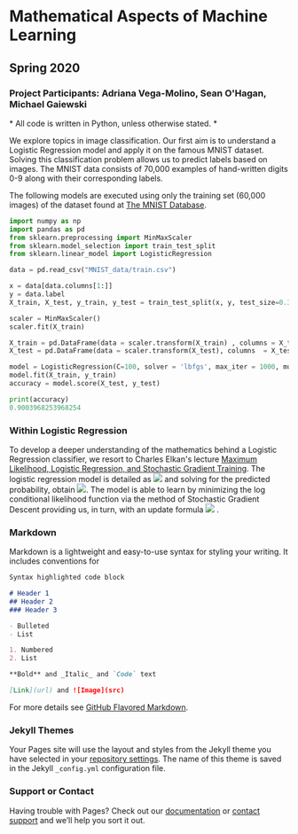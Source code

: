 # Mathematical Aspects of Machine Learning 


## Spring 2020
### Project Participants: Adriana Vega-Molino, Sean O'Hagan, Michael Gaiewski


\* All code is written in Python, unless otherwise stated. \*

We explore topics in image classification. Our first aim is to understand a Logistic Regression model and apply it on the famous MNIST dataset. Solving this classification problem allows us to predict labels based on images. The MNIST data consists of 70,000 examples of hand-written digits 0-9 along with their corresponding labels.

The following models are executed using only the training set (60,000 images) of the dataset found at [The MNIST Database](http://yann.lecun.com/exdb/mnist/).

```python
import numpy as np
import pandas as pd
from sklearn.preprocessing import MinMaxScaler
from sklearn.model_selection import train_test_split
from sklearn.linear_model import LogisticRegression

data = pd.read_csv("MNIST_data/train.csv")

x = data[data.columns[1:]]
y = data.label
X_train, X_test, y_train, y_test = train_test_split(x, y, test_size=0.30)

scaler = MinMaxScaler()
scaler.fit(X_train)

X_train = pd.DataFrame(data = scaler.transform(X_train) , columns = X_train.columns , index = X_train.index)
X_test = pd.DataFrame(data = scaler.transform(X_test), columns  = X_test.columns)

model = LogisticRegression(C=100, solver = 'lbfgs', max_iter = 1000, multi_class='multinomial')
model.fit(X_train, y_train)
accuracy = model.score(X_test, y_test)

print(accuracy)
0.9003968253968254
```

### Within Logistic Regression

To develop a deeper understanding of the mathematics behind a Logistic Regression classifier, we resort to Charles Elkan's lecture [Maximum Likelihood, Logistic Regression, and Stochastic Gradient Training](http://cseweb.ucsd.edu/~elkan/250Bwinter2011/logreg.pdf). The logistic regression model is detailed as <img src="https://render.githubusercontent.com/render/math?math=log%20%5Cfrac%7Bp(x)%7D%7B1-p(x)%7D%20%3D%20%5Calpha%20%2Bx%20%5Ccirc%20%5Cbeta">
 and solving for the predicted probability, obtain <img src="https://render.githubusercontent.com/render/math?math=p(x)%3D%5Cfrac%7B1%7D%7B1%2B%5Cexp-(%5Calpha%20%2B%20x%5Ccirc%20%5Cbeta)%7D">. The model is able to learn by minimizing the log conditional likelihood function via the method of Stochastic Gradient Descent providing us, in turn, with an update formula <img src="https://render.githubusercontent.com/render/math?math=%5Cbeta%20%3D%20%5Calpha%20%2B%20%5Clambda%20(y-p)x"> .

<!--  img commment here src="https://render.githubusercontent.com/render/math?math=log%20%5Cfrac%7Bp(x)%7D%7B1-p(x)%7D%20%3D%20%5Calpha%20%2Bx%20%5Ccirc%20%5Cbeta" -->

<!--  https://gist.github.com/a-rodin/fef3f543412d6e1ec5b6cf55bf197d7b  -->


### Markdown

Markdown is a lightweight and easy-to-use syntax for styling your writing. It includes conventions for

```markdown
Syntax highlighted code block

# Header 1
## Header 2
### Header 3

- Bulleted
- List

1. Numbered
2. List

**Bold** and _Italic_ and `Code` text

[Link](url) and ![Image](src)
```

For more details see [GitHub Flavored Markdown](https://guides.github.com/features/mastering-markdown/).

### Jekyll Themes

Your Pages site will use the layout and styles from the Jekyll theme you have selected in your [repository settings](https://github.com/adrivega/adrivega.github.io/settings). The name of this theme is saved in the Jekyll `_config.yml` configuration file.

### Support or Contact

Having trouble with Pages? Check out our [documentation](https://help.github.com/categories/github-pages-basics/) or [contact support](https://github.com/contact) and we’ll help you sort it out.

